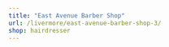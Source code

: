 ```yaml
---
title: "East Avenue Barber Shop"
url: /livermore/east-avenue-barber-shop-3/
shop: hairdresser
---
```

